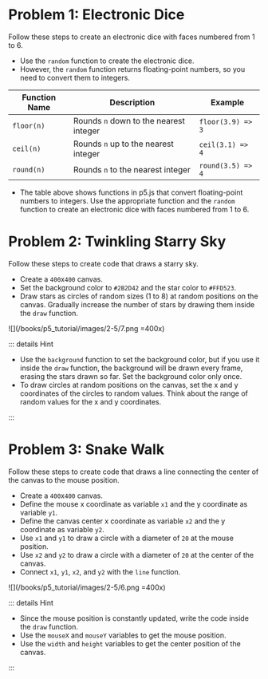 # Problem 1: Electronic Dice

Follow these steps to create an electronic dice with faces numbered from 1 to 6.

- Use the `random` function to create the electronic dice.
- However, the `random` function returns floating-point numbers, so you need to convert them to integers.

| Function Name | Description                            | Example           |
| ------------- | -------------------------------------- | ----------------- |
| `floor(n)`    | Rounds `n` down to the nearest integer | `floor(3.9) => 3` |
| `ceil(n)`     | Rounds `n` up to the nearest integer   | `ceil(3.1) => 4`  |
| `round(n)`    | Rounds `n` to the nearest integer      | `round(3.5) => 4` |

- The table above shows functions in p5.js that convert floating-point numbers to integers. Use the appropriate function and the `random` function to create an electronic dice with faces numbered from 1 to 6.

# Problem 2: Twinkling Starry Sky

Follow these steps to create code that draws a starry sky.

- Create a `400`x`400` canvas.
- Set the background color to `#2B2D42` and the star color to `#FFD523`.
- Draw stars as circles of random sizes (1 to 8) at random positions on the canvas. Gradually increase the number of stars by drawing them inside the `draw` function.

![](/books/p5_tutorial/images/2-5/7.png =400x)

::: details Hint

- Use the `background` function to set the background color, but if you use it inside the `draw` function, the background will be drawn every frame, erasing the stars drawn so far. Set the background color only once.
- To draw circles at random positions on the canvas, set the x and y coordinates of the circles to random values. Think about the range of random values for the x and y coordinates.

:::

# Problem 3: Snake Walk

Follow these steps to create code that draws a line connecting the center of the canvas to the mouse position.

- Create a `400`x`400` canvas.
- Define the mouse x coordinate as variable `x1` and the y coordinate as variable `y1`.
- Define the canvas center x coordinate as variable `x2` and the y coordinate as variable `y2`.
- Use `x1` and `y1` to draw a circle with a diameter of `20` at the mouse position.
- Use `x2` and `y2` to draw a circle with a diameter of `20` at the center of the canvas.
- Connect `x1`, `y1`, `x2`, and `y2` with the `line` function.

![](/books/p5_tutorial/images/2-5/6.png =400x)

::: details Hint

- Since the mouse position is constantly updated, write the code inside the `draw` function.
- Use the `mouseX` and `mouseY` variables to get the mouse position.
- Use the `width` and `height` variables to get the center position of the canvas.

:::
